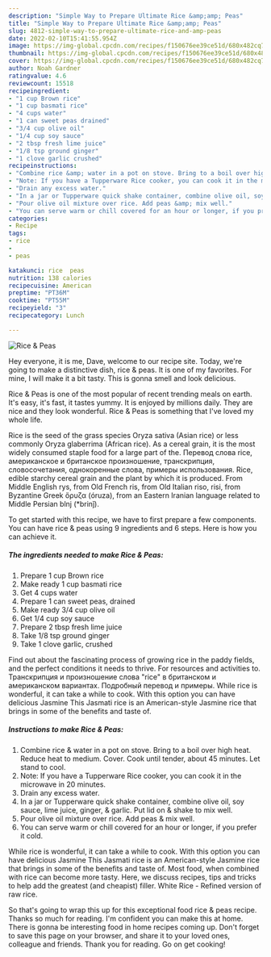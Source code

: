 ```yaml
---
description: "Simple Way to Prepare Ultimate Rice &amp;amp; Peas"
title: "Simple Way to Prepare Ultimate Rice &amp;amp; Peas"
slug: 4812-simple-way-to-prepare-ultimate-rice-and-amp-peas
date: 2022-02-10T15:41:55.954Z
image: https://img-global.cpcdn.com/recipes/f150676ee39ce51d/680x482cq70/rice-peas-recipe-main-photo.jpg
thumbnail: https://img-global.cpcdn.com/recipes/f150676ee39ce51d/680x482cq70/rice-peas-recipe-main-photo.jpg
cover: https://img-global.cpcdn.com/recipes/f150676ee39ce51d/680x482cq70/rice-peas-recipe-main-photo.jpg
author: Noah Gardner
ratingvalue: 4.6
reviewcount: 15518
recipeingredient:
- "1 cup Brown rice"
- "1 cup basmati rice"
- "4 cups water"
- "1 can sweet peas drained"
- "3/4 cup olive oil"
- "1/4 cup soy sauce"
- "2 tbsp fresh lime juice"
- "1/8 tsp ground ginger"
- "1 clove garlic crushed"
recipeinstructions:
- "Combine rice &amp; water in a pot on stove. Bring to a boil over high heat. Reduce heat to medium. Cover. Cook until tender, about 45 minutes. Let stand to cool."
- "Note: If you have a Tupperware Rice cooker, you can cook it in the microwave in 20 minutes."
- "Drain any excess water."
- "In a jar or Tupperware quick shake container, combine olive oil, soy sauce, lime juice, ginger, &amp; garlic. Put lid on &amp; shake to mix well."
- "Pour olive oil mixture over rice. Add peas &amp; mix well."
- "You can serve warm or chill covered for an hour or longer, if you prefer it cold."
categories:
- Recipe
tags:
- rice
- 
- peas

katakunci: rice  peas 
nutrition: 138 calories
recipecuisine: American
preptime: "PT36M"
cooktime: "PT55M"
recipeyield: "3"
recipecategory: Lunch

---
```



![Rice &amp; Peas](https://img-global.cpcdn.com/recipes/f150676ee39ce51d/680x482cq70/rice-peas-recipe-main-photo.jpg)

Hey everyone, it is me, Dave, welcome to our recipe site. Today, we're going to make a distinctive dish, rice &amp; peas. It is one of my favorites. For mine, I will make it a bit tasty. This is gonna smell and look delicious.

Rice &amp; Peas is one of the most popular of recent trending meals on earth. It's easy, it's fast, it tastes yummy. It is enjoyed by millions daily. They are nice and they look wonderful. Rice &amp; Peas is something that I've loved my whole life.

Rice is the seed of the grass species Oryza sativa (Asian rice) or less commonly Oryza glaberrima (African rice). As a cereal grain, it is the most widely consumed staple food for a large part of the. Перевод слова rice, американское и британское произношение, транскрипция, словосочетания, однокоренные слова, примеры использования. Rice, edible starchy cereal grain and the plant by which it is produced. From Middle English rys, from Old French ris, from Old Italian riso, risi, from Byzantine Greek ὄρυζα (óruza), from an Eastern Iranian language related to Middle Persian blnj (*brinǰ).


To get started with this recipe, we have to first prepare a few components. You can have rice &amp; peas using 9 ingredients and 6 steps. Here is how you can achieve it.

<!--inarticleads1-->

##### The ingredients needed to make Rice &amp; Peas:

1. Prepare 1 cup Brown rice
1. Make ready 1 cup basmati rice
1. Get 4 cups water
1. Prepare 1 can sweet peas, drained
1. Make ready 3/4 cup olive oil
1. Get 1/4 cup soy sauce
1. Prepare 2 tbsp fresh lime juice
1. Take 1/8 tsp ground ginger
1. Take 1 clove garlic, crushed


Find out about the fascinating process of growing rice in the paddy fields, and the perfect conditions it needs to thrive. For resources and activities to. Транскрипция и произношение слова &#34;rice&#34; в британском и американском вариантах. Подробный перевод и примеры. While rice is wonderful, it can take a while to cook. With this option you can have delicious Jasmine This Jasmati rice is an American-style Jasmine rice that brings in some of the benefits and taste of. 

<!--inarticleads2-->

##### Instructions to make Rice &amp; Peas:

1. Combine rice &amp; water in a pot on stove. Bring to a boil over high heat. Reduce heat to medium. Cover. Cook until tender, about 45 minutes. Let stand to cool.
1. Note: If you have a Tupperware Rice cooker, you can cook it in the microwave in 20 minutes.
1. Drain any excess water.
1. In a jar or Tupperware quick shake container, combine olive oil, soy sauce, lime juice, ginger, &amp; garlic. Put lid on &amp; shake to mix well.
1. Pour olive oil mixture over rice. Add peas &amp; mix well.
1. You can serve warm or chill covered for an hour or longer, if you prefer it cold.


While rice is wonderful, it can take a while to cook. With this option you can have delicious Jasmine This Jasmati rice is an American-style Jasmine rice that brings in some of the benefits and taste of. Most food, when combined with rice can become more tasty. Here, we discuss recipes, tips and tricks to help add the greatest (and cheapist) filler. White Rice - Refined version of raw rice. 

So that's going to wrap this up for this exceptional food rice &amp; peas recipe. Thanks so much for reading. I'm confident you can make this at home. There is gonna be interesting food in home recipes coming up. Don't forget to save this page on your browser, and share it to your loved ones, colleague and friends. Thank you for reading. Go on get cooking!
